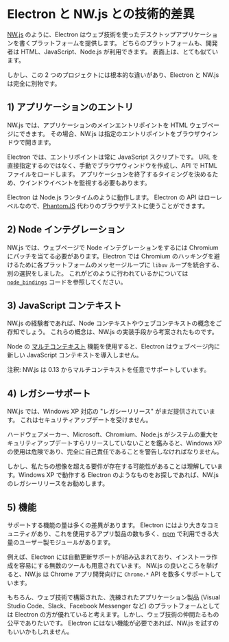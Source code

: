 # Electron と NW.js との技術的差異

[NW.js](https://nwjs.io/) のように、Electron はウェブ技術を使ったデスクトップアプリケーションを書くプラットフォームを提供します。 どちらのプラットフォームも、開発者は HTML、JavaScript、Node.js が利用できます。 表面上は、とても似ています。

しかし、この 2 つのプロジェクトには根本的な違いがあり、Electron と NW.js は完全に別物です。

## 1) アプリケーションのエントリ

NW.js では、アプリケーションのメインエントリポイントを HTML ウェブページにできます。 その場合、NW.js は指定のエントリポイントをブラウザウインドウで開きます。

Electron では、エントリポイントは常に JavaScript スクリプトです。 URL を直接指定するのではなく、手動でブラウザウィンドウを作成し、API で HTML ファイルをロードします。 アプリケーションを終了するタイミングを決めるため、ウインドウイベントを監視する必要もあります。

Electron は Node.js ランタイムのように動作します。 Electron の API はローレベルなので、[PhantomJS](https://phantomjs.org/) 代わりのブラウザテストに使うことができます。

## 2) Node インテグレーション

NW.js では、ウェブページで Node インテグレーションをするには Chromium にパッチを当てる必要があります。Electron では Chromium のハッキングを避けるために各プラットフォームのメッセージループに `libuv` ループを統合する、別の選択をしました。 これがどのように行われているかについては [`node_bindings`](https://github.com/electron/electron/tree/master/lib/common) コードを参照してください。

## 3) JavaScript コンテキスト

NW.js の経験者であれば、Node コンテキストやウェブコンテキストの概念をご存知でしょう。 これらの概念は、NW.js の実装手段から考案されたものです。

Node の [マルチコンテキスト](https://github.com/nodejs/node-v0.x-archive/commit/756b622) 機能を使用すると、Electron はウェブページ内に新しい JavaScript コンテキストを導入しません。

注釈: NW.js は 0.13 からマルチコンテキストを任意でサポートしています。

## 4) レガシーサポート

NW.js では、Windows XP 対応の "レガシーリリース" がまだ提供されています。 これはセキュリティアップデートを受けません。

ハードウェアメーカー、Microsoft、Chromium、Node.js がシステムの重大セキュリティアップデートすらリリースしていないことを鑑みると、Windows XP の使用は危険であり、完全に自己責任であることを警告しなければなりません。

しかし、私たちの想像を超える要件が存在する可能性があることは理解しています。Windows XP で動作する Electron のようなものをお探しであれば、NW.js のレガシーリリースをお勧めします。

## 5) 機能

サポートする機能の量は多くの差異があります。 Electron にはより大きなコミュニティがあり、これを使用するアプリ製品の数も多く、[npm](https://www.npmjs.com/search?q=electron) で利用できる大量のユーザー製モジュールがあります。

例えば、Electron には自動更新サポートが組み込まれており、インストーラ作成を容易にする無数のツールも用意されています。 NW.js の良いところを挙げると、NW.js は Chrome アプリ開発向けに `Chrome.*` API を数多くサポートしています。

もちろん、ウェブ技術で構築された、洗練されたアプリケーション製品 (Visual Studio Code、Slack、Facebook Messenger など) のプラットフォームとしては Electron の方が優れていると考えます。しかし、ウェブ技術の仲間たるもの公平でありたいです。 Electron にはない機能が必要であれば、NW.js を試すのもいいかもしれません。
